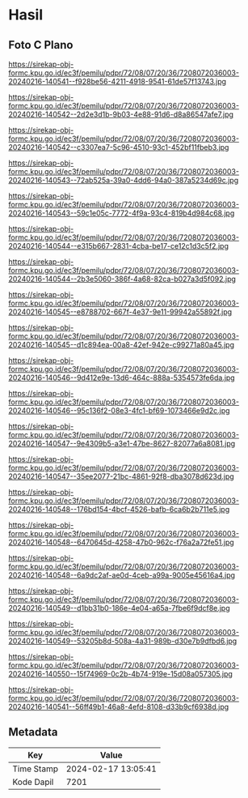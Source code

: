# Hasil

## Foto C Plano

https://sirekap-obj-formc.kpu.go.id/ec3f/pemilu/pdpr/72/08/07/20/36/7208072036003-20240216-140541--f928be56-4211-4918-9541-61de57f13743.jpg

https://sirekap-obj-formc.kpu.go.id/ec3f/pemilu/pdpr/72/08/07/20/36/7208072036003-20240216-140542--2d2e3d1b-9b03-4e88-91d6-d8a86547afe7.jpg

https://sirekap-obj-formc.kpu.go.id/ec3f/pemilu/pdpr/72/08/07/20/36/7208072036003-20240216-140542--c3307ea7-5c96-4510-93c1-452bf11fbeb3.jpg

https://sirekap-obj-formc.kpu.go.id/ec3f/pemilu/pdpr/72/08/07/20/36/7208072036003-20240216-140543--72ab525a-39a0-4dd6-94a0-387a5234d69c.jpg

https://sirekap-obj-formc.kpu.go.id/ec3f/pemilu/pdpr/72/08/07/20/36/7208072036003-20240216-140543--59c1e05c-7772-4f9a-93c4-819b4d984c68.jpg

https://sirekap-obj-formc.kpu.go.id/ec3f/pemilu/pdpr/72/08/07/20/36/7208072036003-20240216-140544--e315b667-2831-4cba-be17-ce12c1d3c5f2.jpg

https://sirekap-obj-formc.kpu.go.id/ec3f/pemilu/pdpr/72/08/07/20/36/7208072036003-20240216-140544--2b3e5060-386f-4a68-82ca-b027a3d5f092.jpg

https://sirekap-obj-formc.kpu.go.id/ec3f/pemilu/pdpr/72/08/07/20/36/7208072036003-20240216-140545--e8788702-667f-4e37-9e11-99942a55892f.jpg

https://sirekap-obj-formc.kpu.go.id/ec3f/pemilu/pdpr/72/08/07/20/36/7208072036003-20240216-140545--d1c894ea-00a8-42ef-942e-c99271a80a45.jpg

https://sirekap-obj-formc.kpu.go.id/ec3f/pemilu/pdpr/72/08/07/20/36/7208072036003-20240216-140546--9d412e9e-13d6-464c-888a-5354573fe6da.jpg

https://sirekap-obj-formc.kpu.go.id/ec3f/pemilu/pdpr/72/08/07/20/36/7208072036003-20240216-140546--95c136f2-08e3-4fc1-bf69-1073466e9d2c.jpg

https://sirekap-obj-formc.kpu.go.id/ec3f/pemilu/pdpr/72/08/07/20/36/7208072036003-20240216-140547--9e4309b5-a3e1-47be-8627-82077a6a8081.jpg

https://sirekap-obj-formc.kpu.go.id/ec3f/pemilu/pdpr/72/08/07/20/36/7208072036003-20240216-140547--35ee2077-21bc-4861-92f8-dba3078d623d.jpg

https://sirekap-obj-formc.kpu.go.id/ec3f/pemilu/pdpr/72/08/07/20/36/7208072036003-20240216-140548--176bd154-4bcf-4526-bafb-6ca6b2b711e5.jpg

https://sirekap-obj-formc.kpu.go.id/ec3f/pemilu/pdpr/72/08/07/20/36/7208072036003-20240216-140548--6470645d-4258-47b0-962c-f76a2a72fe51.jpg

https://sirekap-obj-formc.kpu.go.id/ec3f/pemilu/pdpr/72/08/07/20/36/7208072036003-20240216-140548--6a9dc2af-ae0d-4ceb-a99a-9005e45616a4.jpg

https://sirekap-obj-formc.kpu.go.id/ec3f/pemilu/pdpr/72/08/07/20/36/7208072036003-20240216-140549--d1bb31b0-186e-4e04-a65a-7fbe6f9dcf8e.jpg

https://sirekap-obj-formc.kpu.go.id/ec3f/pemilu/pdpr/72/08/07/20/36/7208072036003-20240216-140549--53205b8d-508a-4a31-989b-d30e7b9dfbd6.jpg

https://sirekap-obj-formc.kpu.go.id/ec3f/pemilu/pdpr/72/08/07/20/36/7208072036003-20240216-140550--15f74969-0c2b-4b74-919e-15d08a057305.jpg

https://sirekap-obj-formc.kpu.go.id/ec3f/pemilu/pdpr/72/08/07/20/36/7208072036003-20240216-140541--56ff49b1-46a8-4efd-8108-d33b9cf6938d.jpg


## Metadata

| Key        | Value               |
| ---------- | ------------------- |
| Time Stamp | 2024-02-17 13:05:41 |
| Kode Dapil | 7201                |



